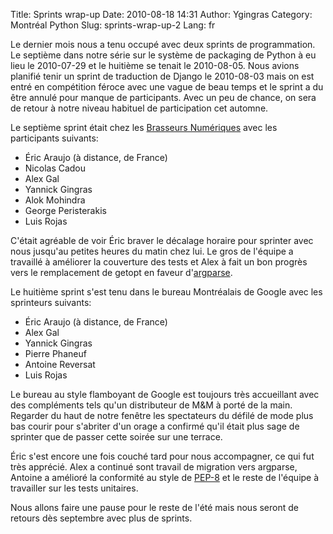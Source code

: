 Title: Sprints wrap-up
Date: 2010-08-18 14:31
Author: Ygingras
Category: Montréal Python
Slug: sprints-wrap-up-2
Lang: fr

Le dernier mois nous a tenu occupé avec deux sprints de programmation.
Le septième dans notre série sur le système de packaging de Python à eu
lieu le 2010-07-29 et le huitième se tenait le 2010-08-05. Nous avions
planifié tenir un sprint de traduction de Django le 2010-08-03 mais on
est entré en compétition féroce avec une vague de beau temps et le
sprint a du être annulé pour manque de participants. Avec un peu de
chance, on sera de retour à notre niveau habituel de participation cet
automne.

Le septième sprint était chez les [Brasseurs Numériques][] avec les
participants suivants:

-   Éric Araujo (à distance, de France)
-   Nicolas Cadou
-   Alex Gal
-   Yannick Gingras
-   Alok Mohindra
-   George Peristerakis
-   Luis Rojas

C'était agréable de voir Éric braver le décalage horaire pour sprinter
avec nous jusqu'au petites heures du matin chez lui. Le gros de l'équipe
a travaillé à améliorer la couverture des tests et Alex à fait un bon
progrès vers le remplacement de getopt en faveur d'[argparse][].

Le huitième sprint s'est tenu dans le bureau Montréalais de Google avec
les sprinteurs suivants:

-   Éric Araujo (à distance, de France)
-   Alex Gal
-   Yannick Gingras
-   Pierre Phaneuf
-   Antoine Reversat
-   Luis Rojas

Le bureau au style flamboyant de Google est toujours très accueillant
avec des compléments tels qu'un distributeur de M&M à porté de la main.
Regarder du haut de notre fenêtre les spectateurs du défilé de mode plus
bas courir pour s'abriter d'un orage a confirmé qu'il était plus sage de
sprinter que de passer cette soirée sur une terrace.

Éric s'est encore une fois couché tard pour nous accompagner, ce qui fut
très apprécié. Alex a continué sont travail de migration vers argparse,
Antoine a amélioré la conformité au style de [PEP-8][] et le reste de
l'équipe à travailler sur les tests unitaires.

Nous allons faire une pause pour le reste de l'été mais nous seront de
retours dès septembre avec plus de sprints.

  [Brasseurs Numériques]: http://ajah.ca
  [argparse]: http://docs.python.org/dev/library/argparse.html
  [PEP-8]: http://www.python.org/dev/peps/pep-0008/
